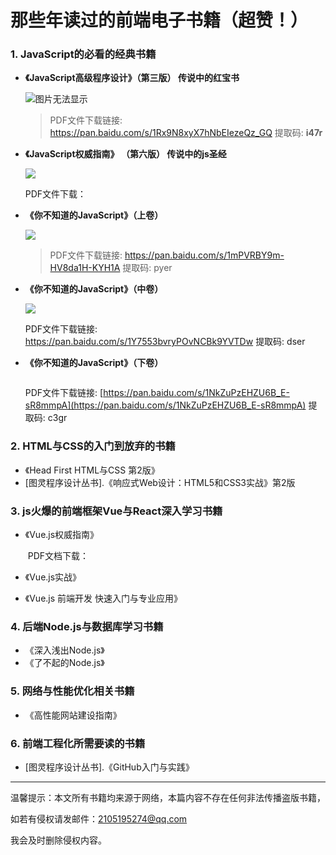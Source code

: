 

# 那些年读过的前端电子书籍（超赞！）

### 1.  JavaScript的必看的经典书籍

+ **《JavaScript高级程序设计》（第三版） 传说中的红宝书**

  ![图片无法显示](https://img3.doubanio.com/view/subject/l/public/s8958650.jpg)

  

  > PDF文件下载链接: https://pan.baidu.com/s/1Rx9N8xyX7hNbEIezeQz_GQ  提取码: **i47r** 

  

+ **《JavaScript权威指南》 （第六版） 传说中的js圣经**

  ![](\images\quanweizhinan.jpg)

  PDF文件下载：[]()

+ **《你不知道的JavaScript》（上卷）**

  ![](https://img3.doubanio.com/view/subject/l/public/s28033372.jpg)

  > PDF文件下载链接: https://pan.baidu.com/s/1mPVRBY9m-HV8da1H-KYH1A  提取码: pyer 

  

+ **《你不知道的JavaScript》（中卷）**

  ![](https://img3.doubanio.com/view/subject/l/public/s28969600.jpg)

  PDF文件下载链接: https://pan.baidu.com/s/1Y7553bvryPOvNCBk9YVTDw 提取码: dser

+ **《你不知道的JavaScript》（下卷）**

  ![]()

  PDF文件下载链接: [https://pan.baidu.com/s/1NkZuPzEHZU6B_E-sR8mmpA](https://pan.baidu.com/s/1NkZuPzEHZU6B_E-sR8mmpA)  提取码: c3gr 


 ### 2. HTML与CSS的入门到放弃的书籍

 + 《Head First HTML与CSS 第2版》
 + [图灵程序设计丛书].《响应式Web设计：HTML5和CSS3实战》第2版

### 3. js火爆的前端框架Vue与React深入学习书籍

+ 《Vue.js权威指南》

  ​	PDF文档下载：[]()

+ 《Vue.js实战》

+ 《Vue.js 前端开发 快速入门与专业应用》

### 4. 后端Node.js与数据库学习书籍
+ 《深入浅出Node.js》
+ 《了不起的Node.js》

### 5. 网络与性能优化相关书籍
+ 《高性能网站建设指南》



### 6. 前端工程化所需要读的书籍

+ [图灵程序设计丛书].《GitHub入门与实践》





---

温馨提示：本文所有书籍均来源于网络，本篇内容不存在任何非法传播盗版书籍，  

如若有侵权请发邮件：2105195274@qq.com

我会及时删除侵权内容。